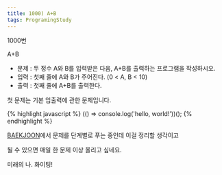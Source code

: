 ```yaml
---
title: 1000) A+B
tags: ProgramingStudy
---
```


1000번

A+B

- 문제 : 두 정수 A와 B를 입력받은 다음, A+B를 출력하는 프로그램을 작성하시오.
- 입력 : 첫째 줄에 A와 B가 주어진다. (0 < A, B < 10)
- 출력 : 첫째 줄에 A+B를 출력한다.


첫 문제는 기본 입출력에 관한 문제입니다.

{% highlight javascript %} (() => console.log('hello, world!'))(); {% endhighlight %}

[BAEKJOON](https://www.acmicpc.net/)에서 문제를 단계별로 푸는 중인데 이걸 정리할 생각이고

될 수 있으면 매일 한 문제 이상 올리고 싶네요.

미래의 나. 화이팅!


